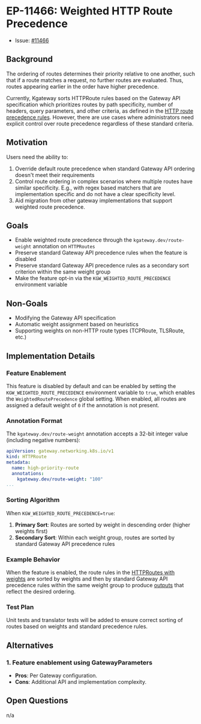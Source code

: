# EP-11466: Weighted HTTP Route Precedence


* Issue: [#11466](https://github.com/kgateway-dev/kgateway/issues/11466)


## Background

The ordering of routes determines their priority relative to one another, such that if a route matches a request, no further routes are evaluated. Thus, routes appearing earlier in the order have higher precedence.

Currently, Kgateway sorts HTTPRoute rules based on the Gateway API specification which prioritizes routes by path specificity, number of headers, query parameters, and other criteria, as defined in the [HTTP route precedence rules](https://gateway-api.sigs.k8s.io/reference/spec/#httprouterule). However, there are use cases where administrators need explicit control over route precedence regardless of these standard criteria.

## Motivation

Users need the ability to:
1. Override default route precedence when standard Gateway API ordering doesn't meet their requirements
1. Control route ordering in complex scenarios where multiple routes have similar specificity. E.g., with regex based matchers that are implementation specific and do not have a clear specificity level.
1. Aid migration from other gateway implementations that support weighted route precedence.

## Goals

- Enable weighted route precedence through the `kgateway.dev/route-weight` annotation on `HTTPRoutes`
- Preserve standard Gateway API precedence rules when the feature is disabled
- Preserve standard Gateway API precedence rules as a secondary sort criterion within the same weight group
- Make the feature opt-in via the `KGW_WEIGHTED_ROUTE_PRECEDENCE` environment variable

## Non-Goals

- Modifying the Gateway API specification
- Automatic weight assignment based on heuristics
- Supporting weights on non-HTTP route types (TCPRoute, TLSRoute, etc.)

## Implementation Details

### Feature Enablement

This feature is disabled by default and can be enabled by setting the `KGW_WEIGHTED_ROUTE_PRECEDENCE` environment variable to `true`, which enables the `WeightedRoutePrecedence` global setting. When enabled, all routes are assigned a default weight of `0` if the annotation is not present.

### Annotation Format

The `kgateway.dev/route-weight` annotation accepts a 32-bit integer value (including negative numbers):

```yaml
apiVersion: gateway.networking.k8s.io/v1
kind: HTTPRoute
metadata:
  name: high-priority-route
  annotations:
    kgateway.dev/route-weight: "100"
...
```

### Sorting Algorithm

When `KGW_WEIGHTED_ROUTE_PRECEDENCE=true`:

1. **Primary Sort**: Routes are sorted by weight in descending order (higher weights first)
2. **Secondary Sort**: Within each weight group, routes are sorted by standard Gateway API precedence rules

### Example Behavior

When the feature is enabled, the route rules in the [HTTPRoutes with weights](/internal/kgateway/translator/gateway/testutils/inputs/route-sort-weighted.yaml) are sorted by weights and then by standard Gateway API precedence rules within the same weight group to produce [outputs](/internal/kgateway/translator/gateway/testutils/outputs/route-sort-weighted.yaml) that reflect the desired ordering.

### Test Plan

Unit tests and translator tests will be added to ensure correct sorting of routes based on weights and standard precedence rules.

## Alternatives

### 1. Feature enablement using GatewayParameters
- **Pros**: Per Gateway configuration.
- **Cons**: Additional API and implementation complexity.


## Open Questions

n/a
